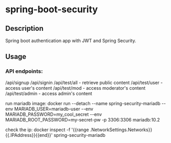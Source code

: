 # spring-boot-security

## Description
Spring boot authentication app with JWT and Spring Security.

## Usage

### API endpoints:
/api/signup
/api/signin
/api/test/all - retrieve public content
/api/test/user - access user's content
/api/test/mod - access moderator's content
/api/test/admin - access admin's content


run mariadb image:
docker run --detach --name spring-security-mariadb --env MARIADB_USER=mariadb-user --env MARIADB_PASSWORD=my_cool_secret --env MARIADB_ROOT_PASSWORD=my-secret-pw  -p 3306:3306 mariadb:10.2

check the ip:
docker inspect -f '{{range .NetworkSettings.Networks}}{{.IPAddress}}{{end}}' spring-security-mariadb